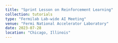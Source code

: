 ```yaml
---
title: "Sprint Lesson on Reinforcement Learning"
collection: tutorials
type: "Fermilab Lab-wide AI Meeting"
venue: "Fermi National Accelerator Laboratory"
date: 2023-07-28
location: "Chicago, Illinois"
---
```

